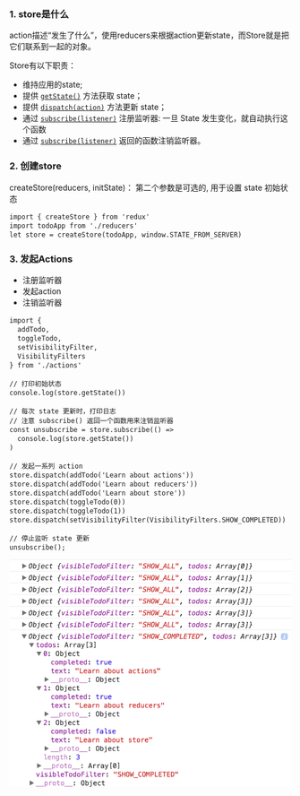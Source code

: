 ### 1. store是什么

action描述“发生了什么”，使用reducers来根据action更新state，而Store就是把它们联系到一起的对象。

Store有以下职责：

- 维持应用的state;
- 提供 [`getState()`](https://www.redux.org.cn/docs/api/Store.html#getState) 方法获取 state；
- 提供 [`dispatch(action)`](https://www.redux.org.cn/docs/api/Store.html#dispatch) 方法更新 state；
- 通过 [`subscribe(listener)`](https://www.redux.org.cn/docs/api/Store.html#subscribe) 注册监听器: 一旦 State 发生变化，就自动执行这个函数
- 通过 [`subscribe(listener)`](https://www.redux.org.cn/docs/api/Store.html#subscribe) 返回的函数注销监听器。

### 2. 创建store

createStore(reducers, initState)： 第二个参数是可选的, 用于设置 state 初始状态

```
import { createStore } from 'redux'
import todoApp from './reducers'
let store = createStore(todoApp, window.STATE_FROM_SERVER)
```

### 3. 发起Actions

- 注册监听器
- 发起action
- 注销监听器

```
import {
  addTodo,
  toggleTodo,
  setVisibilityFilter,
  VisibilityFilters
} from './actions'

// 打印初始状态
console.log(store.getState())

// 每次 state 更新时，打印日志
// 注意 subscribe() 返回一个函数用来注销监听器
const unsubscribe = store.subscribe(() =>
  console.log(store.getState())
)

// 发起一系列 action
store.dispatch(addTodo('Learn about actions'))
store.dispatch(addTodo('Learn about reducers'))
store.dispatch(addTodo('Learn about store'))
store.dispatch(toggleTodo(0))
store.dispatch(toggleTodo(1))
store.dispatch(setVisibilityFilter(VisibilityFilters.SHOW_COMPLETED))

// 停止监听 state 更新
unsubscribe();
```

![img](../../../Assets/images/store.png)